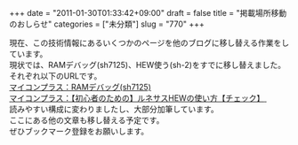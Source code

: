 +++
date = "2011-01-30T01:33:42+09:00"
draft = false
title = "掲載場所移動のおしらせ"
categories = ["未分類"]
slug = "770"
+++

<p>現在、この技術情報にあるいくつかのページを他のブログに移し替える作業をしています。<br />現状では、RAMデバッグ(sh7125)、HEW使う(sh-2)をすでに移し替えました。<br />それぞれ以下のURLです。<br /><a href="http://robottec.blog100.fc2.com/blog-entry-2.html">マイコンプラス：RAMデバッグ(sh7125)</a><br /><a href="http://robottec.blog100.fc2.com/blog-entry-18.html">マイコンプラス：【初心者のための】ルネサスHEWの使い方【チェック】</a><a href="http://robottec.blog100.fc2.com/blog-entry-18.html">&nbsp;</a><br />読みやすい構成に変わりましたし、大部分加筆しています。<br />ここにある他の文章も移し替える予定です。<br />ぜひブックマーク登録をお願いします。</p>

